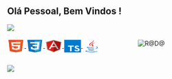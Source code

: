 ## Olá Pessoal, Bem Vindos !

 <div>
  <a href="https://github.com/techGabrielBr">
  <img height="180em" src="https://github-readme-stats.vercel.app/api/top-langs/?username=techGabrielBr&layout=compact&langs_count=7&theme=dracula"/>
</div>

<div style="display: inline_block"><br>
  <img align="center" alt="HTML" height="30" width="40" src="https://raw.githubusercontent.com/devicons/devicon/master/icons/html5/html5-original.svg">
  <img align="center" alt="CSS" height="30" width="40" src="https://raw.githubusercontent.com/devicons/devicon/master/icons/css3/css3-original.svg">
  <img align="center" alt="Angular" height="30" width="40" src="https://raw.githubusercontent.com/devicons/devicon/master/icons/angularjs/angularjs-original.svg">
  <img align="center" alt="TS" height="30" width="40" src="https://raw.githubusercontent.com/devicons/devicon/master/icons/typescript/typescript-original.svg">
  <img align="center" alt="Java" height="30" width="40" src="https://raw.githubusercontent.com/devicons/devicon/master/icons/java/java-original.svg">
  <img align="right" alt="R@D@" src="https://i.pinimg.com/originals/b3/cc/76/b3cc768e967da8fc9f2dd87fa315f100.gif" height="150" width="200">
</div>

##
  
<div>
 <a href="https://www.linkedin.com/in/techgabriel-oliv/" target="_blank"><img src="https://img.shields.io/badge/-LinkedIn-%230077B5?style=for-the-badge&logo=linkedin&logoColor=white" target="_blank"></a> 
</div>
